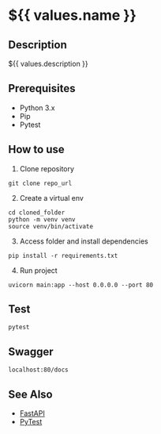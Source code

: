 # ${{ values.name }}

## Description

${{ values.description }}

## Prerequisites

- Python 3.x
- Pip
- Pytest

## How to use

1. Clone repository

```
git clone repo_url
```

2. Create a virtual env

```
cd cloned_folder
python -m venv venv
source venv/bin/activate
```

3. Access folder and install dependencies

```
pip install -r requirements.txt
```

4. Run project

```
uvicorn main:app --host 0.0.0.0 --port 80
```

## Test

```
pytest
```

## Swagger

```
localhost:80/docs
```

## See Also

- [FastAPI](https://fastapi.tiangolo.com/)
- [PyTest](https://docs.pytest.org/en/7.4.x/)
